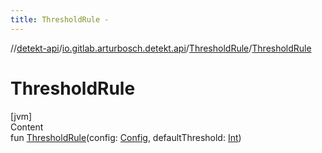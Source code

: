 ```yaml
---
title: ThresholdRule -
---
```

//[detekt-api](../../index.md)/[io.gitlab.arturbosch.detekt.api](../index.md)/[ThresholdRule](index.md)/[ThresholdRule](-threshold-rule.md)



# ThresholdRule  
[jvm]  
Content  
fun [ThresholdRule](-threshold-rule.md)(config: [Config](../-config/index.md), defaultThreshold: [Int](https://kotlinlang.org/api/latest/jvm/stdlib/kotlin/-int/index.html))  



